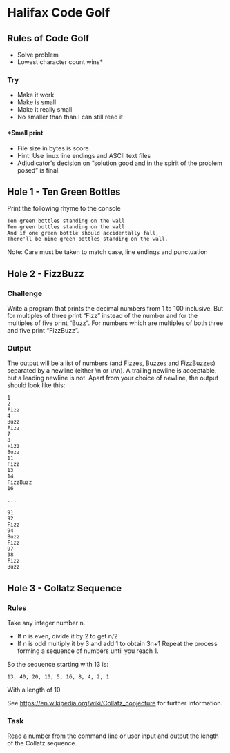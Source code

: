 # Halifax Code Golf

## Rules of Code Golf

- Solve problem
- Lowest character count wins*

### Try

- Make it work
- Make is small
- Make it really small
- No smaller than than I can still read it
  
#### *Small print

- File size in bytes is score. 
- Hint: Use linux line endings and ASCII text files
- Adjudicator's decision on “solution good and in the spirit of the problem posed” is final.

## Hole 1 - Ten Green Bottles

Print the following rhyme to the console

``` Console
Ten green bottles standing on the wall
Ten green bottles standing on the wall
And if one green bottle should accidentally fall,
There'll be nine green bottles standing on the wall.
```

Note: Care must be taken to match case, line endings and punctuation

## Hole 2 - FizzBuzz

### Challenge

Write a program that prints the decimal numbers from 1 to 100 inclusive. But for multiples of three print “Fizz” instead of the number and for the multiples of five print “Buzz”. For numbers which are multiples of both three and five print “FizzBuzz”.

### Output

The output will be a list of numbers (and Fizzes, Buzzes and FizzBuzzes) separated by a newline (either \n or \r\n). A trailing newline is acceptable, but a leading newline is not. Apart from your choice of newline, the output should look like this:

``` Console
1
2
Fizz
4
Buzz
Fizz
7
8
Fizz
Buzz
11
Fizz
13
14
FizzBuzz
16

...

91
92
Fizz
94
Buzz
Fizz
97
98
Fizz
Buzz
```

## Hole 3 - Collatz Sequence

### Rules

Take any integer number n. 
- If n is even, divide it by 2 to get n/2
- If n is odd multiply it by 3 and add 1 to obtain 3n+1
Repeat the process forming a sequence of numbers until you reach 1.

So the sequence starting with 13 is:

``` Console
13, 40, 20, 10, 5, 16, 8, 4, 2, 1
```

With a length of 10

See <https://en.wikipedia.org/wiki/Collatz_conjecture> for further information.

### Task

Read a number from the command line or user input and output the length of the Collatz sequence.
